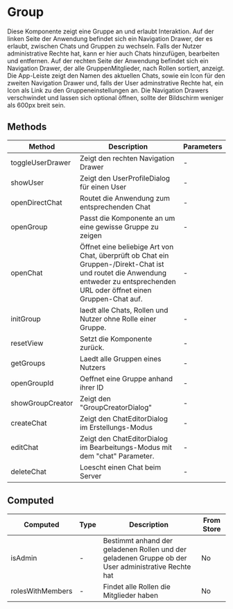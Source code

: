 # Group

Diese Komponente zeigt eine Gruppe an und erlaubt Interaktion. Auf der linken Seite der Anwendung befindet sich ein Navigation Drawer, der es erlaubt, zwischen Chats und Gruppen zu wechseln. Falls der Nutzer administrative Rechte hat, kann er hier auch Chats hinzufügen, bearbeiten und entfernen. Auf der rechten Seite der Anwendung befindet sich ein Navigation Drawer, der alle GruppenMitglieder, nach Rollen sortiert, anzeigt. Die App-Leiste zeigt den Namen des aktuellen Chats, sowie ein Icon für den zweiten Navigation Drawer und, falls der User adminstrative Rechte hat, ein Icon als Link zu den Gruppeneinstellungen an. Die Navigation Drawers verschwindet und lassen sich optional öffnen, sollte der Bildschirm weniger als 600px breit sein.

## Methods

<!-- @vuese:Group:methods:start -->
|Method|Description|Parameters|
|---|---|---|
|toggleUserDrawer|Zeigt den rechten Navigation Drawer|-|
|showUser|Zeigt den UserProfileDialog für einen User|-|
|openDirectChat|Routet die Anwendung zum entsprechenden Chat|-|
|openGroup|Passt die Komponente an um eine gewisse Gruppe zu zeigen|-|
|openChat|Öffnet eine beliebige Art von Chat, überprüft ob Chat ein Gruppen-/Direkt-Chat ist und routet die Anwendung entweder zu entsprechenden URL oder öffnet einen Gruppen-Chat auf.|-|
|initGroup|laedt alle Chats, Rollen und Nutzer ohne Rolle einer Gruppe.|-|
|resetView|Setzt die Komponente zurück.|-|
|getGroups|Laedt alle Gruppen eines Nutzers|-|
|openGroupId|Oeffnet eine Gruppe anhand ihrer ID|-|
|showGroupCreator|Zeigt den "GroupCreatorDialog"|-|
|createChat|Zeigt den ChatEditorDialog im Erstellungs-Modus|-|
|editChat|Zeigt den ChatEditorDialog im Bearbeitungs-Modus mit dem "chat" Parameter.|-|
|deleteChat|Loescht einen Chat beim Server|-|

<!-- @vuese:Group:methods:end -->


## Computed

<!-- @vuese:Group:computed:start -->
|Computed|Type|Description|From Store|
|---|---|---|---|
|isAdmin|-|Bestimmt anhand der geladenen Rollen und der geladenen Gruppe ob der User administrative Rechte hat|No|
|rolesWithMembers|-|Findet alle Rollen die Mitglieder haben|No|

<!-- @vuese:Group:computed:end -->


